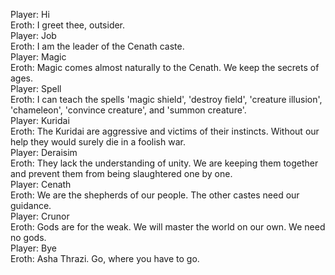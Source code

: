 Player: Hi  
Eroth: I greet thee, outsider.  
Player: Job  
Eroth: I am the leader of the Cenath caste.  
Player: Magic  
Eroth: Magic comes almost naturally to the Cenath. We keep the secrets of ages.  
Player: Spell  
Eroth: I can teach the spells 'magic shield', 'destroy field', 'creature illusion', 'chameleon', 'convince creature', and 'summon creature'.  
Player: Kuridai  
Eroth: The Kuridai are aggressive and victims of their instincts. Without our help they would surely die in a foolish war.  
Player: Deraisim  
Eroth: They lack the understanding of unity. We are keeping them together and prevent them from being slaughtered one by one.  
Player: Cenath  
Eroth: We are the shepherds of our people. The other castes need our guidance.  
Player: Crunor  
Eroth: Gods are for the weak. We will master the world on our own. We need no gods.  
Player: Bye  
Eroth: Asha Thrazi. Go, where you have to go.  
